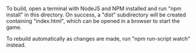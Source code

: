 To build, open a terminal with NodeJS and NPM installed and run "npm install" in this directory. On success, a "dist" subdirectory will be created containing "index.html", which can be opened in a browser to start the game.

To rebuild automatically as changes are made, run "npm run-script watch" instead.